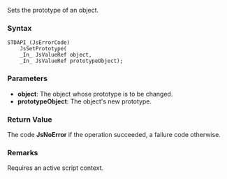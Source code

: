Sets the prototype of an object. 
### Syntax 
```
STDAPI_(JsErrorCode)
    JsSetPrototype(
    _In_ JsValueRef object,
    _In_ JsValueRef prototypeObject);
```
### Parameters 
* __object__: The object whose prototype is to be changed.
* __prototypeObject__: The object's new prototype.

### Return Value 
The code **JsNoError** if the operation succeeded, a failure code otherwise.
### Remarks 
Requires an active script context.
